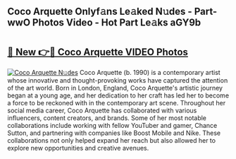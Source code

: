 ## Coco Arquette Onlyf𝚊ns Le𝚊ked N𝚞des - Part-wwO Photos Video - Hot Part Le𝚊ks aGY9b

# <h2><a href="http://ab51132.deff.icu/?id=Coco+Arquette">🔗 New 👉🔴 Coco Arquette VIDEO Photos</a></h2>

[![Coco Arquette N𝚞des](https://i.imgur.com/rIISA9y.gif)](http://ab51132.deff.icu/?id=Coco+Arquette)
Coco Arquette (b. 1990) is a contemporary artist whose innovative and thought-provoking works have captured the attention of the art world. Born in London, England, Coco Arquette's artistic journey began at a young age, and her dedication to her craft has led her to become a force to be reckoned with in the contemporary art scene. Throughout her social media career, Coco Arquette has collaborated with various influencers, content creators, and brands. Some of her most notable collaborations include working with fellow YouTuber and gamer, Chance Sutton, and partnering with companies like Boost Mobile and Nike. These collaborations not only helped expand her reach but also allowed her to explore new opportunities and creative avenues.

